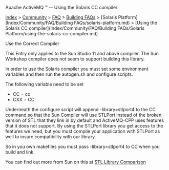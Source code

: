 Apache ActiveMQ ™ -- Using the Solaris CC compiler 

[Index](index.html) > [Community](community.md) > [FAQ](CommunityCommunity/Community/faq.md) > [Building FAQs](Index/Community/FAQ/building-faqs.md) > [Solaris Platform](Index/Community/FAQ/Building FAQs/solaris-platform.md) > [Using the Solaris CC compiler](Index/Community/FAQ/Building FAQs/Solaris Platform/using-the-solaris-cc-compiler.md)

Use the Correct Compiler

This Entry only applies to the Sun Studio 11 and above compiler. The Sun Workshop compiler does not seem to support building this library.

In order to use the Solaris compiler you must set some environment variables and then run the autogen.sh and configure scripts.

The following variable need to be set

*   CC = cc
*   CXX = CC

Underneath the configure script will append -library=stlport4 to the CC command so that the Sun Compiler will use STLPort instead of the broken version of STL that they link in by default and ActiveMQ-CPP uses features that it does not support. By using the STLPort library you get access to the features we need, but you must compile your application with STLPort as well to insure compatibility with our library.

So in you own makefiles you must pass -library=stlport4 to CC when you build and link.

You can find out more from Sun on this at [STL Library Comparison](http://www.oracle.com/technetwork/server-storage/solaris/cmp-stlport-libcstd-142559.html)

